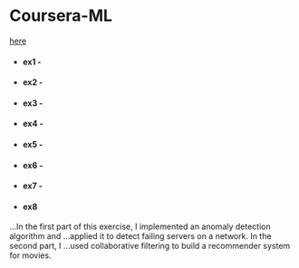 # Coursera-ML
[here](https://www.coursera.org/learn/machine-learning/)

+ #### ex1 - 
+ #### ex2 -
+ #### ex3 -
+ #### ex4 -
+ #### ex5 -
+ #### ex6 -
+ #### ex7 -

+ #### ex8 
...In the first part of this exercise, I implemented an anomaly detection algorithm and
...applied it to detect failing servers on a network. In the second part, I
...used collaborative filtering to build a recommender system for movies.
